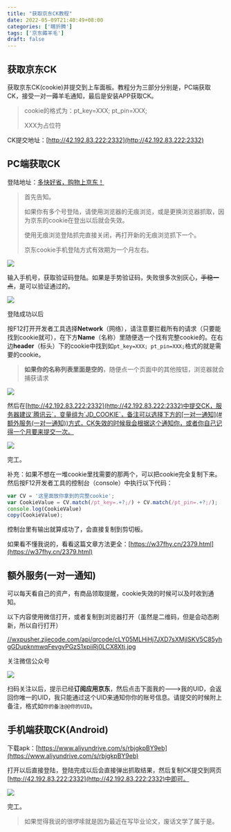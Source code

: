 ```yaml
---
title: "获取京东CK教程"
date: 2022-05-09T21:40:49+08:00
categories: ['瞎折腾']
tags: ['京东薅羊毛']
draft: false
---
```


## 获取京东CK

获取京东CK(cookie)并提交到上车面板。教程分为三部分分别是，PC端获取CK，接受一对一薅羊毛通知，最后是安装APP获取CK。

> cookie的格式为：pt_key=XXX; pt_pin=XXX;
>
> XXX为占位符

CK提交地址：[http://42.192.83.222:2332](http://42.192.83.222:2332)

## PC端获取CK

登陆地址：[多快好省，购物上京东！](http://plogin.m.jd.com/login/login)

> 首先告知。
>
> 如果你有多个号登陆，请使用浏览器的无痕浏览，或是更换浏览器抓取，因为京东的cookie在登出以后就会失效。
>
> 使用无痕浏览登陆抓完直接关闭，再打开新的无痕浏览抓下一个。
>
> 京东cookie手机登陆方式有效期为一个月左右。

![](https://cdn.jsdelivr.net/gh/guobang-yoo/PicBed@master/artical/16521042625541652104262122.png)

输入手机号，获取验证码登陆。如果是手势验证码，失败很多次别灰心，~~手稳一点~~，是可以验证通过的。

![](https://cdn.jsdelivr.net/gh/guobang-yoo/PicBed@master/artical/1652104507214QQ%E5%9B%BE%E7%89%8720220509215454.png)

登陆成功以后

按F12打开开发者工具选择**Network**（网络），请注意要拦截所有的请求（只要能找到cookie就可），在下方**Name**（名称）里随便选一个找有完整cookie的。在右边**header**（标头）下的cookie中找到如`pt_key=XXX; pt_pin=XXX;`格式的就是需要的cookie。

> **如果你的名称列表里面是空的**，随便点一个页面中的其他按钮，浏览器就会捕获请求

![](https://cdn.jsdelivr.net/gh/guobang-yoo/PicBed@master/artical/1652105174078QQ%E5%9B%BE%E7%89%8720220509220548.png)

然后在[http://42.192.83.222:2332](http://42.192.83.222:2332)中提交CK，服务器建议`腾讯云`，变量组为`JD_COOKIE`，备注可以选择下方的[一对一通知](#额外服务(一对一通知))方式，CK失效的时候我会根据这个通知你，或者你自己记得一个月要来提交一次。

![](https://cdn.jsdelivr.net/gh/guobang-yoo/PicBed@master/artical/16521053935521652105392592.png)

完工。

补充：如果不想在一堆cookie里找需要的那两个，可以把cookie完全复制下来。然后按F12开发者工具的控制台（console）中执行以下代码：

```js
var CV = '这里面放你拿到的完整cookie';
var CookieValue = CV.match(/pt_key=.+?;/) + CV.match(/pt_pin=.+?;/);
console.log(CookieValue)
copy(CookieValue);
```

控制台里有输出就算成功了，会直接复制到剪切板。

如果看不懂我说的，看看这篇文章方法更全：[https://w37fhy.cn/2379.html](https://w37fhy.cn/2379.html)

## 额外服务(一对一通知)

可以每天看自己的资产，有商品领取提醒，cookie失效的时候可以及时收到通知。

以下内容使用微信打开，或者复制到浏览器打开（虽然是二维码，但是会动态刷新，所以自行打开）

[//wxpusher.zjiecode.com/api/qrcode/cLY05MLHiHj7JXD7sXMjISKV5C85yhgGDupknmwqFevgvPGzS1xpiiRj0LCX8Xtj.jpg](//wxpusher.zjiecode.com/api/qrcode/cLY05MLHiHj7JXD7sXMjISKV5C85yhgGDupknmwqFevgvPGzS1xpiiRj0LCX8Xtj.jpg)

关注微信公众号

![](https://cdn.jsdelivr.net/gh/guobang-yoo/PicBed@master/artical/1652154472985E}{9OJS7T2454WO88}[9KK6.png)

扫码关注以后，提示已经**订阅应用京东**，然后点击下面我的--->我的UID，会返回你唯一的UID，我只能通过这个UID来通知你你的账号信息。请提交的时候附上备注，格式如`你的备注@@你的UID`。

## 手机端获取CK(Android)

下载apk：[https://www.aliyundrive.com/s/rbjgkpBY9eb](https://www.aliyundrive.com/s/rbjgkpBY9eb)

打开以后直接登陆，登陆完成以后会直接弹出抓取结果，然后复制CK提交到网页[http://42.192.83.222:2332](http://42.192.83.222:2332)中即可。

![](https://cdn.jsdelivr.net/gh/guobang-yoo/PicBed@master/artical/1652107556707QQ%E6%88%AA%E5%9B%BE20220509224405.png)

完工。

>  如果觉得我说的很啰嗦就是因为最近在写毕业论文，废话文学了属于是。


